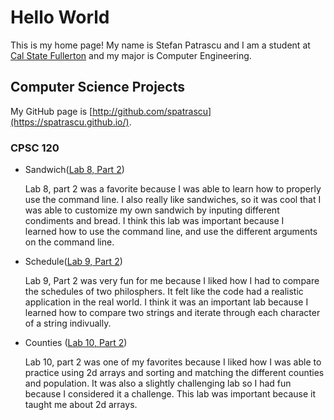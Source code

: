 # Hello World

This is my home page! My name is Stefan Patrascu and I am a student at [Cal State Fullerton](http://www.fullerton.edu/) and my major is Computer Engineering.

## Computer Science Projects

My GitHub page is [http://github.com/spatrascu](https://spatrascu.github.io/).

### CPSC 120

* Sandwich([Lab 8, Part 2](https://github.com/cpsc-fall-2023/cpsc-120-lab-08-ashton-stefan.git)) 

  Lab 8, part 2 was a favorite because I was able to learn how to properly use the command line. I also really like sandwiches, so it was      cool that I was able to customize my own sandwich by inputing different condiments and bread. I think this lab was important because I     
  learned how to use the command line, and use the different arguments on the command line.

* Schedule([Lab 9, Part 2](https://github.com/cpsc-fall-2023/cpsc-120-lab-09-stefan.git))

  Lab 9, Part 2 was very fun for me because I liked how I had to compare the schedules of two philosphers. It felt like the code had a 
  realistic application in the real world. I think it was an important lab because I learned how to compare two strings and iterate through 
  each character of a string indivually.  

* Counties ([Lab 10, Part 2](https://github.com/cpsc-fall-2023/cpsc-120-lab-10-stefan-and-alan.git))

  Lab 10, part 2 was one of my favorites because I liked how I was able to practice using 2d arrays and sorting and matching the different 
  counties and population. It was also a slightly challenging lab so I had fun because I considered it a challenge. This lab was important 
  because it taught me about 2d arrays.
